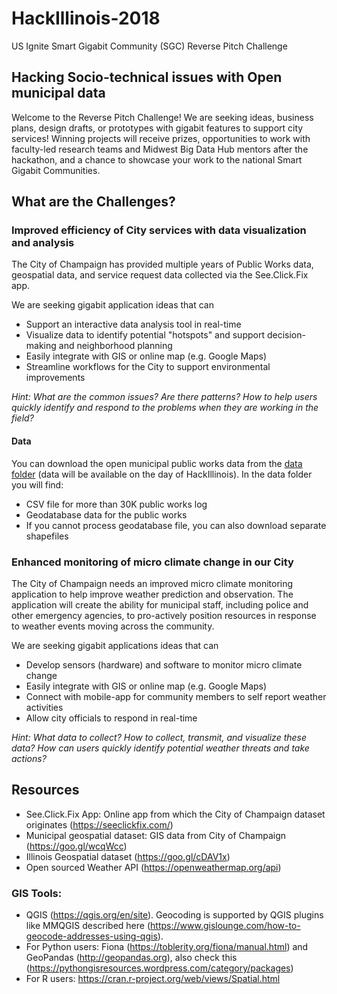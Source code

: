 # HackIllinois-2018
US Ignite Smart Gigabit Community (SGC) Reverse Pitch Challenge

## Hacking Socio-technical issues with Open municipal data
Welcome to the Reverse Pitch Challenge! We are seeking ideas, business plans, design drafts, or prototypes with gigabit features to support city services! 
Winning projects will receive prizes, opportunities to work with faculty-led research teams and Midwest Big Data Hub mentors after the hackathon, and a chance to showcase your work to the national Smart Gigabit Communities.

## What are the Challenges?

### Improved efficiency of City services with data visualization and analysis

The City of Champaign has provided multiple years of Public Works data, geospatial data, and service request data collected via the See.Click.Fix app.

We are seeking gigabit application ideas that can

- Support an interactive data analysis tool in real-time
- Visualize data to identify potential "hotspots" and support decision-making and neighborhood planning
- Easily integrate with GIS or online map (e.g. Google Maps)
- Streamline workflows for the City to support environmental improvements

*Hint: What are the common issues? Are there patterns? How to help users quickly identify and respond to the problems when they are working in the field?*

#### Data

You can download the open municipal public works data from the [data folder](data/) (data will be available on the day of HackIllinois). In the data folder you will find:
- CSV file for more than 30K public works log
- Geodatabase data for the public works
- If you cannot process geodatabase file, you can also download separate shapefiles

### Enhanced monitoring of micro climate change in our City

The City of Champaign needs an improved micro climate monitoring application to help improve weather prediction and observation. The application will create the ability for municipal staff, including police and other emergency agencies, to pro-actively position resources in response to weather events moving across the community.

We are seeking gigabit applications ideas that can

- Develop sensors (hardware) and software to monitor micro climate change
- Easily integrate with GIS or online map (e.g. Google Maps)
- Connect with mobile-app for community members to self report weather activities
- Allow city officials to respond in real-time

*Hint: What data to collect? How to collect, transmit, and visualize these data? How can users quickly identify potential weather threats and take actions?*

## Resources
- See.Click.Fix App: Online app from which the City of Champaign dataset originates (https://seeclickfix.com/)
- Municipal geospatial dataset: GIS data from City of Champaign (https://goo.gl/wcqWcc)
- Illinois Geospatial dataset (https://goo.gl/cDAV1x) 
- Open sourced Weather API (https://openweathermap.org/api)

### GIS Tools:
- QGIS (https://qgis.org/en/site). Geocoding is supported by QGIS plugins like MMQGIS described here (https://www.gislounge.com/how-to-geocode-addresses-using-qgis).
- For Python users: Fiona (https://toblerity.org/fiona/manual.html) and GeoPandas (http://geopandas.org), also check this (https://pythongisresources.wordpress.com/category/packages)
- For R users: https://cran.r-project.org/web/views/Spatial.html




